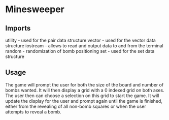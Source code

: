 # Minesweeper

## Imports

utility - used for the pair data structure
vector - used for the vector data structure
iostream - allows to read and output data to and from the terminal
random - randomization of bomb positioning
set - used for the set data structure

## Usage

The game will prompt the user for both the size of the board and number of bombs wanted. It will then display a grid with a 0 indexed grid on both axes. The user then can choose a selection on this grid to start the game. It will update the display for the user and prompt again until the game is finished, either from the revealing of all non-bomb squares or when the user attempts to reveal a bomb.
